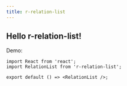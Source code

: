 ```yaml
---
title: r-relation-list
---
```


## Hello r-relation-list!

Demo:

```tsx
import React from 'react';
import RelationList from 'r-relation-list';

export default () => <RelationList />;
```
